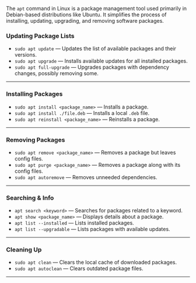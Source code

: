
The `apt` command in Linux is a package management tool used primarily in Debian-based distributions like Ubuntu. It simplifies the process of installing, updating, upgrading, and removing software packages.


### **Updating Package Lists**
- `sudo apt update` — Updates the list of available packages and their versions.
- `sudo apt upgrade` — Installs available updates for all installed packages.
- `sudo apt full-upgrade` — Upgrades packages with dependency changes, possibly removing some.

---

### **Installing Packages**
- `sudo apt install <package_name>` — Installs a package.
- `sudo apt install ./file.deb` — Installs a local `.deb` file.
- `sudo apt reinstall <package_name>` — Reinstalls a package.

---

### **Removing Packages**
- `sudo apt remove <package_name>` — Removes a package but leaves config files.
- `sudo apt purge <package_name>` — Removes a package along with its config files.
- `sudo apt autoremove` — Removes unneeded dependencies.

---

### **Searching & Info**
- `apt search <keyword>` — Searches for packages related to a keyword.
- `apt show <package_name>` — Displays details about a package.
- `apt list --installed` — Lists installed packages.
- `apt list --upgradable` — Lists packages with available updates.

---

### **Cleaning Up**
- `sudo apt clean` — Clears the local cache of downloaded packages.
- `sudo apt autoclean` — Clears outdated package files.

---
